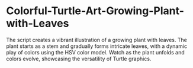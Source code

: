 # Colorful-Turtle-Art-Growing-Plant-with-Leaves
The script creates a vibrant illustration of a growing plant with leaves. The plant starts as a stem and gradually forms intricate leaves, with a dynamic play of colors using the HSV color model. Watch as the plant unfolds and colors evolve, showcasing the versatility of Turtle graphics. 
